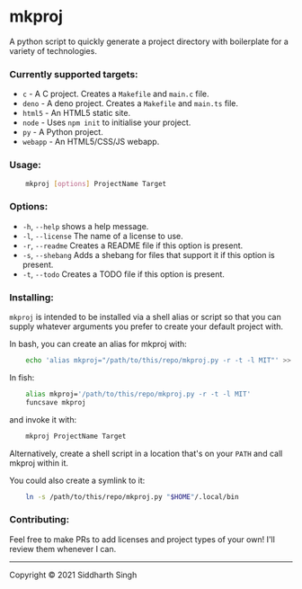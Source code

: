 # mkproj

A python script to quickly generate a project directory with boilerplate for a variety of technologies.

### Currently supported targets:
* `c` - A C project. Creates a `Makefile` and `main.c` file.
* `deno` - A deno project. Creates a `Makefile` and `main.ts` file.
* `html5` - An HTML5 static site.
* `node` - Uses `npm init` to initialise your project.
* `py` - A Python project.
* `webapp` - An HTML5/CSS/JS webapp.

### Usage:

```sh
    mkproj [options] ProjectName Target
```

### Options:
  * `-h`, `--help`            shows a help message.
  * `-l`, `--license`         The name of a license to use.
  * `-r`, `--readme`          Creates a README file if this option is present.
  * `-s`, `--shebang`         Adds a shebang for files that support it if this option is present.
  * `-t`, `--todo`            Creates a TODO file if this option is present.

### Installing:
`mkproj` is intended to be installed via a shell alias or script so that you can supply whatever arguments you prefer to create your default project with.

In bash, you can create an alias for mkproj with:
```bash
    echo 'alias mkproj="/path/to/this/repo/mkproj.py -r -t -l MIT"' >> $HOME/.bashrc
```

In fish:

<!--Yes, I know fish isn't bash, but syntax highlighting is nice.-->
```bash
    alias mkproj='/path/to/this/repo/mkproj.py -r -t -l MIT'
    funcsave mkproj
```

and invoke it with:
```bash
    mkproj ProjectName Target
```

Alternatively, create a shell script in a location that's on your `PATH` and call mkproj within it.

You could also create a symlink to it:
```bash
    ln -s /path/to/this/repo/mkproj.py "$HOME"/.local/bin
```

### Contributing:

Feel free to make PRs to add licenses and project types of your own! I'll review them whenever I can.

---
Copyright © 2021 Siddharth Singh